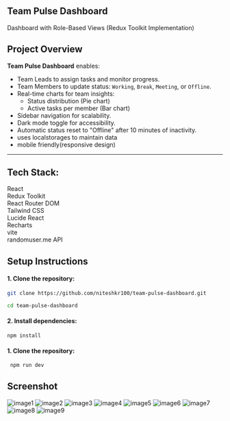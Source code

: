  ## Team Pulse Dashboard
Dashboard with Role-Based Views (Redux Toolkit Implementation)


## Project Overview

**Team Pulse Dashboard** enables:
- Team Leads to assign tasks and monitor progress.
- Team Members to update status: `Working`, `Break`, `Meeting`, or `Offline`.
- Real-time charts for team insights:
  - Status distribution (Pie chart)
  - Active tasks per member (Bar chart)
- Sidebar navigation for scalability.
- Dark mode toggle for accessibility.
- Automatic status reset to "Offline" after 10 minutes of inactivity.
- uses localstorages to maintain data
- mobile friendly(responsive design)

---

## Tech Stack:
  React            
  Redux Toolkit     
  React Router DOM  
  Tailwind CSS     
  Lucide React     
  Recharts  
  vite       
  randomuser.me API
  

##  Setup Instructions

#### 1. **Clone the repository:**

   ```bash
   git clone https://github.com/niteshkr100/team-pulse-dashboard.git

   cd team-pulse-dashboard
   ```
#### 2. **Install dependencies:**
 
    
    npm install
 
 
#### 1. **Clone the repository:**

   ```bash
    npm run dev
   ```

##  Screenshot
 ![image1](./screenshot/Screenshot%202025-07-03%20at%204.01.17 PM.png)
 ![image2](./screenshot/Screenshot%202025-07-03%20at%204.01.44 PM.png)
 ![image3](./screenshot/Screenshot%202025-07-03%20at%204.01.52 PM.png)
 ![image4](./screenshot/Screenshot%202025-07-03%20at%204.02.28 PM.png)
 ![image5](./screenshot/Screenshot%202025-07-03%20at%204.02.38 PM.png)
 ![image6](./screenshot/Screenshot%202025-07-03%20at%204.02.47 PM.png)
 ![image7](./screenshot/Screenshot%202025-07-03%20at%204.02.57 PM.png)
 ![image8](./screenshot/Screenshot%202025-07-03%20at%204.03.16 PM.png)
 ![image9](./screenshot/Screenshot%202025-07-03%20at%204.13.06 PM.png)
   

 
